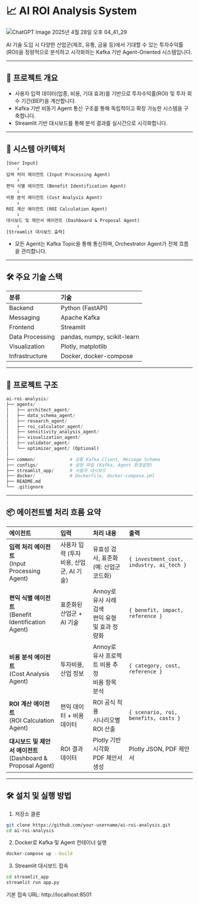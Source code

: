 # 📈 AI ROI Analysis System
![ChatGPT Image 2025년 4월 28일 오후 04_41_29](https://github.com/user-attachments/assets/8cbce7e6-e51d-4a60-9f53-a6083c697788)

AI 기술 도입 시 다양한 산업군(제조, 유통, 금융 등)에서 기대할 수 있는 투자수익률(ROI)을 정량적으로 분석하고 시각화하는 Kafka 기반 Agent-Oriented 시스템입니다.

---

## 🚀 프로젝트 개요

- 사용자 입력 데이터(업종, 비용, 기대 효과)를 기반으로 투자수익률(ROI) 및 투자 회수 기간(BEP)을 계산합니다.
- Kafka 기반 비동기 Agent 통신 구조를 통해 독립적이고 확장 가능한 시스템을 구축합니다.
- Streamlit 기반 대시보드를 통해 분석 결과를 실시간으로 시각화합니다.

---

## 🧩 시스템 아키텍처
```pgsql
[User Input]
    ↓
입력 처리 에이전트 (Input Processing Agent)
    ↓
편익 식별 에이전트 (Benefit Identification Agent)
    ↓
비용 분석 에이전트 (Cost Analysis Agent)
    ↓
ROI 계산 에이전트 (ROI Calculation Agent)
    ↓
대시보드 및 제안서 에이전트 (Dashboard & Proposal Agent)
    ↓
[Streamlit 대시보드 출력]

```
- 모든 Agent는 Kafka Topic을 통해 통신하며, Orchestrator Agent가 전체 흐름을 관리합니다.
---

## 🛠️ 주요 기술 스택

| 분류 | 기술 |
|:---|:---|
| Backend | Python (FastAPI) |
| Messaging | Apache Kafka |
| Frontend | Streamlit |
| Data Processing | pandas, numpy, scikit-learn |
| Visualization | Plotly, matplotlib |
| Infrastructure | Docker, docker-compose |

---

## 📂 프로젝트 구조

```python
ai-roi-analysis/
├── agents/
│   ├── architect_agent/
│   ├── data_schema_agent/
│   ├── research_agent/
│   ├── roi_calculator_agent/
│   ├── sensitivity_analysis_agent/
│   ├── visualization_agent/
│   ├── validator_agent/
│   └── optimizer_agent/ (Optional)
│
├── common/             # 공통 Kafka Client, Message Schema
├── configs/            # 설정 파일 (Kafka, Agent 환경설정)
├── streamlit_app/      # 사용자 대시보드
├── docker/             # Dockerfile, docker-compose.yml
├── README.md
└── .gitignore
```
---

## 📦 에이전트별 처리 흐름 요약
| 에이전트                                                | 입력                         | 처리 내용                             | 출력                                       |
| :-------------------------------------------------- | :------------------------- | :-------------------------------- | :--------------------------------------- |
| **입력 처리 에이전트**<br>(Input Processing Agent)          | 사용자 입력 (투자 비용, 산업군, AI 기술) | 유효성 검사, 표준화<br>(예: 산업군 코드화)       | `{ investment_cost, industry, ai_tech }` |
| **편익 식별 에이전트**<br>(Benefit Identification Agent)    | 표준화된 산업군 + AI 기술           | Annoy로 유사 사례 검색<br>편익 유형 및 효과 정량화 | `{ benefit, impact, reference }`         |
| **비용 분석 에이전트**<br>(Cost Analysis Agent)             | 투자비용, 산업 정보                | Annoy로 유사 프로젝트 비용 추정<br>비용 항목 분석  | `{ category, cost, reference }`          |
| **ROI 계산 에이전트**<br>(ROI Calculation Agent)          | 편익 데이터 + 비용 데이터            | ROI 공식 적용<br>시나리오별 ROI 산출         | `{ scenario, roi, benefits, costs }`     |
| **대시보드 및 제안서 에이전트**<br>(Dashboard & Proposal Agent) | ROI 결과 데이터                 | Plotly 기반 시각화<br>PDF 제안서 생성       | Plotly JSON, PDF 제안서                     |

---

## 🛠 설치 및 실행 방법

1. 저장소 클론
```bash
git clone https://github.com/your-username/ai-roi-analysis.git
cd ai-roi-analysis
```
2. Docker로 Kafka 및 Agent 컨테이너 실행

```bash
docker-compose up --build
```
3. Streamlit 대시보드 접속

```bash
cd streamlit_app
streamlit run app.py
```
기본 접속 URL: http://localhost:8501

